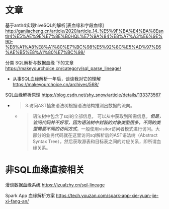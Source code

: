 
# 文章

基于antlr4实现hiveSQL的解析[表血缘和字段血缘] http://ganjiacheng.cn/article/2020/article_14_%E5%9F%BA%E4%BA%8Eantlr4%E5%AE%9E%E7%8E%B0HQL%E7%9A%84%E8%A7%A3%E6%9E%90-%E8%A1%A8%E8%A1%80%E7%BC%98%E5%92%8C%E5%AD%97%E6%AE%B5%E8%A1%80%E7%BC%98/

分类 SQL解析与数据血缘 下的文章 https://makeyourchoice.cn/category/sql_parse_lineage/
- 从事SQL血缘解析一年后，谈谈我对它的理解 https://makeyourchoice.cn/archives/568/

SQL血缘解析原理 https://blog.csdn.net/shy_snow/article/details/133373567
- > 3.访问AST抽象语法树根据语法结构推测出数据的流向。
  * > 语法树中包含了sql的全部信息， 可以从中获取到所需信息。***但是，访问代码并不好写，因为语法树中封装的对象类型很多，不同的类型需要不同的访问方式***，一般使用visitor访问者模式进行访问。大部分的业务代码就在这里访问sql解析后的AST语法树（Abstract Syntax Tree），然后获取源表和目标表之间的对应关系，即所谓血缘关系。

# 非SQL血缘直接相关

漫谈数据血缘系统 https://izualzhy.cn/sql-lineage

Spark App 血缘解析方案 https://tech.youzan.com/spark-app-xie-yuan-jie-xi-fang-an/
